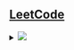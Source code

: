 ## [LeetCode](https://leetcode.com/problemset)
<details>
  <summary><img id="array" src="https://img.shields.io/badge/LeetCode-orange?style=for-the-badge"></summary>

| Arrays and Strings |
| ------------------ |

- [ ] Longest Substring Without Repeating Characters
- [ ] String to Integer (atoi)
- [ ] Roman to Integer
- [ ] 3Sum
- [ ] Remove Duplicates from Sorted Array
- [ ] Next Permutation
- [ ] Multiply Strings
- [ ] Group Anagrams
- [ ] Add Binary
- [ ] Minimum Window Substring
- [ ] Merge Sorted Array
- [ ] Valid Palindrome
- [ ] Product of Array Except Self
- [ ] Integer to English Words
- [ ] Move Zeroes
- [ ] Validate IP Address
- [ ] Subarray Sum Equals K
- [ ] Valid Palindrome II
  
| Linked Lists |
| ------------ |

- [ ] Add Two Numbers
- [ ] Merge Two Sorted Lists
- [ ] Copy List with Random Pointer
- [ ] Reorder List

  
| Trees and Graphs |
| ---------------- |

- [ ] Validate Binary Search Tree
- [ ] Flatten Binary Tree to Linked List
- [ ] Binary Tree Maximum Path Sum
- [ ] Clone Graph
- [ ] Binary Tree Right Side View
- [ ] Number of Islands
- [ ] Lowest Common Ancestor of a Binary Tree
- [ ] Binary Tree Paths
- [ ] Diameter of Binary Tree
- [ ] Accounts Merge
- [ ] Is Graph Bipartite?

  
| Recursion |
| --------- |

- [ ] Letter Combinations of a Phone Number
- [ ] Permutations
- [ ] Permutations II
- [ ] Remove Invalid Parentheses
- [ ] Regular Expression Matching
- [ ] Subsets

  
| Sorting and Searching |
| --------------------- |

- [ ] Divide Two Integers
- [ ] Search in Rotated Sorted Array
- [ ] Find First and Last Position of Element in Sorted Array
- [ ] Pow(x, n)
- [ ] Merge Intervals
- [ ] Find Peak Element
- [ ] First Bad Version
- [ ] Intersection of Two Arrays
- [ ] Intersection of Two Arrays II

  
| Dynamic Programming |
| ------------------- |

- [ ] Longest Palindromic Substring
- [ ] Longest Valid Parentheses
- [ ] Decode Ways
- [ ] Best Time to Buy and Sell Stock
- [ ] Word Break
- [ ] Range Sum Query 2D - Immutable
- [ ] Continuous Subarray Sum

  
<br/>
<div align="right">
    <b><a href="#leetcode">⬆️ Back to Top</a></b>
</div>
<br/>
</details>

<!-- # [GeeksforGeeks](https://practice.geeksforgeeks.org/explore)
<details>
  <summary><img id="array" src="https://img.shields.io/badge/GeeksforGeeks-brightgreen?style=for-the-badge"></summary>

| Arrays and Strings |
| ------------------ |
  

  

<br/>
<div align="right">
    <b><a href="#leetcode">⬆️ Back to Top</a></b>
</div>
<br/>
</details> -->
